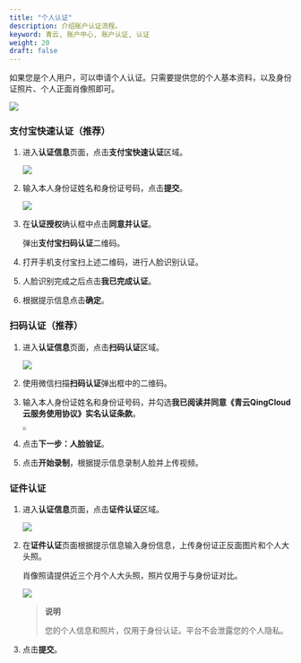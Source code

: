 ```yaml
---
title: "个人认证"
description: 介绍账户认证流程。
keyword: 青云, 账户中心, 账户认证, 认证
weight: 20
draft: false
---
```


如果您是个人用户，可以申请个人认证。只需要提供您的个人基本资料，以及身份证照片、个人正面肖像照即可。

![](../../../_images/user-verify-normal-user-info.png)

### 支付宝快速认证（推荐）

1. 进入**认证信息**页面，点击**支付宝快速认证**区域。

   <img src="../../../_images/account_person_01.png" style="zoom:100%;"/>

2. 输入本人身份证姓名和身份证号码，点击**提交**。

   <img src="../../../_images/account_person_02.png" style="zoom:100%;"/>

3. 在**认证授权**确认框中点击**同意并认证**。

   弹出**支付宝扫码认证**二维码。

4. 打开手机支付宝扫上述二维码，进行人脸识别认证。

5. 人脸识别完成之后点击**我已完成认证**。

6. 根据提示信息点击**确定**。

### 扫码认证（推荐）

1. 进入**认证信息**页面，点击**扫码认证**区域。

   <img src="../../../_images/account_person_11.png" style="zoom:100%;"/>

2. 使用微信扫描**扫码认证**弹出框中的二维码。

3. 输入本人身份证姓名和身份证号码，并勾选**我已阅读并同意《青云QingCloud云服务使用协议》实名认证条款**。

   <img src="../../../_images/account_person_12.png" style="zoom:40%;"/>

4. 点击**下一步：人脸验证**。

5. 点击**开始录制**，根据提示信息录制人脸并上传视频。

### 证件认证

1. 进入**认证信息**页面，点击**证件认证**区域。

   <img src="../../../_images/account_person_21.png" style="zoom:100%;"/>

2. 在**证件认证**页面根据提示信息输入身份信息，上传身份证正反面图片和个人大头照。

   肖像照请提供近三个月个人大头照，照片仅用于与身份证对比。

   <img src="../../../_images/account_person_22.png" style="zoom:100%;"/>

   >**说明**
   >
   >您的个人信息和照片，仅用于身份认证。平台不会泄露您的个人隐私。

3. 点击**提交**。

